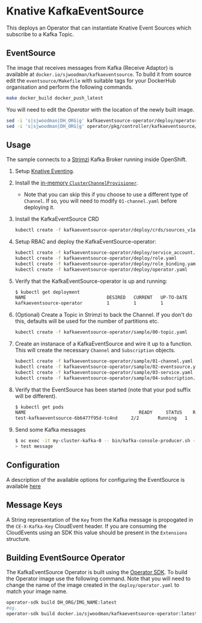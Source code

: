 # Knative KafkaEventSource

This deploys an Operator that can instantiate Knative Event Sources which subscribe to a Kafka Topic.

## EventSource

The image that receives messages from Kafka (Receive Adaptor) is available at `docker.io/sjwoodman/kafkaeventsource`.
To build it from source edit the `eventsource/Makefile` with suitable tags for your DockerHub organisation and perform the following commands.

```bash
make docker_build docker_push_latest
```

You will need to edit the _Operator_ with the location of the newly built image.

```bash
sed -i 's|sjwoodman|DH_ORG|g' kafkaeventsource-operator/deploy/operator.yaml
sed -i 's|sjwoodman|DH_ORG|g' operator/pkg/controller/kafkaeventsource/kafkaeventsource_controller.go
```

## Usage

The sample connects to a [Strimzi](http://strimzi.io/quickstarts/okd/) Kafka Broker running inside OpenShift.

1. Setup [Knative Eventing](https://github.com/knative/docs/tree/master/eventing).

1. Install the [in-memory `ClusterChannelProvisioner`](https://github.com/knative/eventing/tree/master/config/provisioners/in-memory-channel).
    - Note that you can skip this if you choose to use a different type of `Channel`. If so, you will need to modify `01-channel.yaml` before deploying it.

1. Install the KafkaEventSource CRD

    ```bash
    kubectl create -f kafkaeventsource-operator/deploy/crds/sources_v1alpha1_kafkaeventsource_crd.yaml
    ```

1. Setup RBAC and deploy the KafkaEventSource-operator:

    ```bash
    kubectl create -f kafkaeventsource-operator/deploy/service_account.yaml
    kubectl create -f kafkaeventsource-operator/deploy/role.yaml
    kubectl create -f kafkaeventsource-operator/deploy/role_binding.yaml
    kubectl create -f kafkaeventsource-operator/deploy/operator.yaml
    ```

1. Verify that the KafkaEventSource-operator is up and running:

    ```bash
    $ kubectl get deployment
    NAME                              DESIRED   CURRENT   UP-TO-DATE   AVAILABLE   AGE
    kafkaeventsource-operator         1         1         1            1           2m
    ```

1. (Optional) Create a Topic in Strimzi to back the Channel.
    If you don't do this, defaults will be used for the number of partitions etc.

    ```bash
    kubectl create -f kafkaeventsource-operator/sample/00-topic.yaml
    ```

1. Create an instanace of a KafkaEventSource and wire it up to a function. This will create the necessary `Channel` and `Subscription` objects. 

    ```bash
    kubectl create -f kafkaeventsource-operator/sample/01-channel.yaml -n myproject
    kubectl create -f kafkaeventsource-operator/sample/02-eventsource.yaml -n myproject
    kubectl create -f kafkaeventsource-operator/sample/03-service.yaml -n myproject
    kubectl create -f kafkaeventsource-operator/sample/04-subscription.yaml -n myproject
    ```

1. Verify that the EventSource has been started (note that your pod suffix will be different).

    ```bash
    $ kubectl get pods
    NAME                                          READY     STATUS    RESTARTS   AGE
    test-kafkaeventsource-6b6477f95d-tc4nd     2/2       Running   1          2m
    ```

1. Send some Kafka messages

    ```bash
    $ oc exec -it my-cluster-kafka-0 -- bin/kafka-console-producer.sh --broker-list localhost:9092 --topic testtopic
    > test message
    ```

## Configuration

A description of the available options for configuring the EventSource is available [here](Config.md)

## Message Keys

A String representation of the `Key` from the Kafka message is propogated in the `CE-X-Kafka-Key` CloudEvent header.
If you are consuming the CloudEvents using an SDK this value should be present in the `Extensions` structure.

## Building EventSource Operator

The KafkaEventSource Operator is built using the [Operator SDK](https://github.com/operator-framework/operator-sdk).
To build the Operator image use the following command.
Note that you will need to change the name of the image created in the `deploy/operator.yaml` to match your image name.

```bash
operator-sdk build DH_ORG/IMG_NAME:latest
#eg.
operator-sdk build docker.io/sjwoodman/kafkaeventsource-operator:latest
```